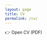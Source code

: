 ```yaml
---
layout: page
title: CV
permalink: /cv/
---
```

👉 <a herf="/assets/cv/Yining_CV_2025.pdf" target="_blank" rel="noopener">Open CV (PDF)</a>
